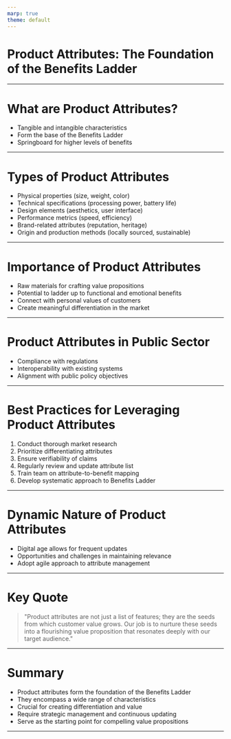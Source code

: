 ```yaml
---
marp: true
theme: default
---
```


# Product Attributes: The Foundation of the Benefits Ladder

---

# What are Product Attributes?

- Tangible and intangible characteristics
- Form the base of the Benefits Ladder
- Springboard for higher levels of benefits

---

# Types of Product Attributes

- Physical properties (size, weight, color)
- Technical specifications (processing power, battery life)
- Design elements (aesthetics, user interface)
- Performance metrics (speed, efficiency)
- Brand-related attributes (reputation, heritage)
- Origin and production methods (locally sourced, sustainable)

---

# Importance of Product Attributes

- Raw materials for crafting value propositions
- Potential to ladder up to functional and emotional benefits
- Connect with personal values of customers
- Create meaningful differentiation in the market

---

# Product Attributes in Public Sector

- Compliance with regulations
- Interoperability with existing systems
- Alignment with public policy objectives

---

# Best Practices for Leveraging Product Attributes

1. Conduct thorough market research
2. Prioritize differentiating attributes
3. Ensure verifiability of claims
4. Regularly review and update attribute list
5. Train team on attribute-to-benefit mapping
6. Develop systematic approach to Benefits Ladder

---

# Dynamic Nature of Product Attributes

- Digital age allows for frequent updates
- Opportunities and challenges in maintaining relevance
- Adopt agile approach to attribute management

---

# Key Quote

> "Product attributes are not just a list of features; they are the seeds from which customer value grows. Our job is to nurture these seeds into a flourishing value proposition that resonates deeply with our target audience."

---

# Summary

- Product attributes form the foundation of the Benefits Ladder
- They encompass a wide range of characteristics
- Crucial for creating differentiation and value
- Require strategic management and continuous updating
- Serve as the starting point for compelling value propositions

---